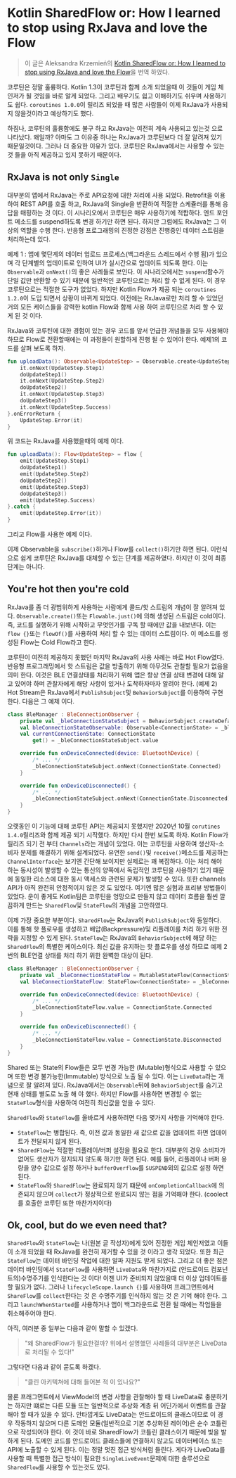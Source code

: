 # Kotlin SharedFlow or: How I learned to stop using RxJava and love the Flow

> 이 글은 Aleksandra Krzemień의 [Kotlin SharedFlow or: How I learned to stop using RxJava and love the Flow](https://proandroiddev.com/kotlin-sharedflow-or-how-i-learned-to-stop-using-rxjava-and-love-the-flow-e1b59d211715)을 번역 하였다.

코루틴은 정말 훌륭하다. Kotlin 1.3이 코루틴과 함께 소개 되었을때 이 것들이 게임 체인저가 될 것임을 바로 알게 되었다. 그리고 배우기도 쉽고 이해하기도 쉬우며 사용하기도 쉽다. `coroutines 1.0.0`이 릴리즈 되었을 때 많은 사람들이 이제 RxJava가 사용되지 않을것이라고 예상하기도 했다.

하짐나, 코루틴의 훌륭함에도 불구 하고 RxJava는 여전히 계속 사용되고 있는것 으로 나타났다. 왜일까? 아마도 그 이유중 하나는 RxJava가 코루틴보다 더 잘 알려져 있기 때문일것이다. 그러나 더 중요한 이유가 있다. 코루틴은 RxJava에서는 사용할 수 있는 것 들을 아직 제공하고 있지 못하기 때문이다. 

## RxJava is not only `Single`

대부분의 앱에서 RxJava는 주로 API요청에 대한 처리에 사용 되었다. Retrofit을 이용하여 REST API를 호출 하고, RxJava의 Single을 반환하여 적절한 스케쥴러를 통해 응답을 매핑하는 것 이다. 이 시나리오에서 코루틴은 매우 사용하기에 적합하다. 엔드 포인트 메소드를 suspend하도록 변경 하기만 하면 된다. 하지만 그럼에도 RxJava는 그 이상의 역할을 수행 한다. 반응형 프로그래밍의 진정한 강점은 진행중인 데이터 스트림을 처리하는데 있다. 

예제 1 : 앱에 몇단계의 데이터 업로드 프로세스(백그라운드 스레드에서 수행 됨)가 있으며 각 단계별의 업데이트로 인하여 UI가 실시간으로 업데이트 되도록 한다. 이는 `Observable`과 `onNext()`의 좋은 사례들로 보인다. 이 시나리오에서는 `suspend`함수가 단일 값만 반환할 수 있기 때문에 일반적인 코루틴으로는 처리 할 수 없게 된다. 이 경우 코루틴으로는 적절한 도구가 없었다. 하지만 Kotlin Flow가 제공 되는 `coroutines 1.2.0`이 도입 되면서 상황이 바뀌게 되었다. 이전에는 RxJava로만 처리 할 수 있었던 거의 모든 케이스들을 강력한 kotlin Flow와 함께 사용 하여 코루틴으로 처리 할 수 있게 된 것 이다. 

RxJava와 코루틴에 대한 경험이 있는 경우 코드를 앞서 언급한 개념들을 모두 사용해야 하므로 Flow로 전환할때에는 이 과정들이 원할하게 진행 될 수 있어야 한다. 예제1의 코드를 살펴 보도록 하자. 

```kotlin
fun uploadData(): Observable<UpdateStep> = Observable.create<UpdateStep> {
    it.onNext(UpdateStep.Step1)
    doUpdateStep1()
    it.onNext(UpdateStep.Step2)
    doUpdateStep2()
    it.onNext(UpdateStep.Step3)
    doUpdateStep3()
    it.onNext(UpdateStep.Success)
}.onErrorReturn {
    UpdateStep.Error(it)
}
```

위 코드는 RxJava를 사용했을때의 예제 이다. 

```kotlin
fun uploadData(): Flow<UpdateStep> = flow {
    emit(UpdateStep.Step1)
    doUpdateStep1()
    emit(UpdateStep.Step2)
    doUpdateStep2()
    emit(UpdateStep.Step3)
    doUpdateStep3()
    emit(UpdateStep.Success)
}.catch {
    emit(UpdateStep.Error(it))
}
```

그리고 Flow를 사용한 예제 이다. 

이제 Observable을 `subscribe()`하거나 Flow를 `collect()`하기만 하면 된다. 이런식으로 쉽게 코루틴은 RxJava를 대체할 수 있는 단계를 제공하였다. 하지만 이 것이 최종 단계는 아니다. 

## You're hot then you're cold

RxJava를 좀 더 광범위하게 사용하는 사람에게 콜드/핫 스트림의 개념이 잘 알려져 있다. `Observable.create()`또는 `Flowable.just()`에 의해 생성된 스트림은 cold이다. 즉, 코드를 실행하기 위해 시작하고 무엇인가를 구독 할 때에만 값을 내보낸다. 이는 `flow {}`또는 `flowOf()`를 사용하여 처리 할 수 있는 데이터 스트림이다. 이 메소드를 생성된 Flow는 Cold Flow라고 한다. 

코루틴이 여전히 제공하지 못했던 마지막 RxJava의 사용 사례는 바로 Hot Flow였다. 반응형 프로그래밍에서 핫 스트림은 값을 방출하기 위해 아무것도 관찰할 필요가 없음을 의미 한다. 이것은 BLE 연결상태를 처리하기 위해 앱은 항상 연결 상태 변경에 대해 알고 있어야 하며 관찰자에게 해당 사항이 있거나 도착하자마자 알려야 한다. (예제 2) Hot Stream은 RxJava에서 `PublishSubject`및 `BehaviorSubject`를 이용하여 구현한다. 다음은 그 예제 이다. 

```kotlin
class BleManager : BleConnectionObserver {
    private val _bleConnectionStateSubject = BehaviorSubject.createDefault(ConnectionState.Disconnected)
    val bleConnectionStateObservable: Observable<ConnectionState> = _bleConnectionStateSubject.hide()
    val currentConnectionState: ConnectionState
        get() = _bleConnectionStateSubject.value

    override fun onDeviceConnected(device: BluetoothDevice) {
        /* ... */
        _bleConnectionStateSubject.onNext(ConnectionState.Connected)
    }

    override fun onDeviceDisconnected() {
        /* ... */
        _bleConnectionStateSubject.onNext(ConnectionState.Disconnected)
    }
}
```

오랫동인 이 기능에 대해 코루틴 API는 제공되지 못했지만 2020년 10월 `corutines 1.4.0`릴리즈와 함께 제공 되기 시작했다. 하지만 다시 한번 보도록 하자. Kotlin Flow가 릴리즈 되기 전 부터 `Channels`라는 개념이 있었다. 이는 코루틴을 사용하여 생산자-소비자 문제를 해결하기 위해 설계되었다. 유연한 `send()`및 `receive()`메소드를 제공하는 `ChannelInterface`는 보기엔 간단해 보이지만 실제로는 꽤 복잡하다. 이는 처리 해야 하는 동시성이 발생할 수 있는 통신의 양쪽에서 독립적인 코루틴을 사용하기 있기 떄문에 동일한 리소스에 대한 동시 액세스와 관련된 문제가 발생할 수 있다. 또한 channels API가 아직 완전히 안정적이지 않은 것 도 있었다. 여기엔 많은 실험과 프리뷰 방법들이 있었다. 운이 좋게도 Kotlin팀은 코루틴을 엉망으로 만들지 않고 데이터 흐름을 훨씬 깔끔하게 만드는 `SharedFlow`및 `StateFlow`의 개념을 고안하였다.

이제 가장 중요한 부분이다. `SharedFlow`는 RxJava의 `PublishSubject`와 동일하다. 이를 통해 핫 플로우를 생성하고 배압(Backpressure)및 리플레이를 처리 하기 위한 전략을 지정할 수 있게 된다. `StateFlow`는 RxJava의 `BehaviorSubject`에 해당 하는 `SharedFlow`의 특별한 케이스이다. 최신 값을 유지하는 핫 플로우를 생성 하므로 예제 2번의 BLE연결 상태를 처리 하기 위한 완벽한 대상이 된다. 

```kotlin
class BleManager : BleConnectionObserver {
    private val _bleConnectionStateFlow = MutableStateFlow(ConnectionState.Disconnected)
    val bleConnectionStateFlow: StateFlow<ConnectionState> = _bleConnectionStateFlow

    override fun onDeviceConnected(device: BluetoothDevice) {
        /* ... */
        _bleConnectionStateFlow.value = ConnectionState.Connected
    }

    override fun onDeviceDisconnected() {
        /* ... */
        _bleConnectionStateFlow.value = ConnectionState.Disconnected
    }
}
```

Shared 또는 State의 Flow들은 모두 변경 가능한 (Mutable)형식으로 사용할 수 있으며 또한 변경 불가능한(Immutable) 방식으로 노출 될 수 있다. 이는 `LiveData`라는 개념으로 잘 알려져 있다. RxJava에서는 `Observable`뒤에 `BehaviorSubject`를 숨기고 현재 상태를 별도로 노출 해 야 했다. 하지만 Flow를 사용하면 변경할 수 없는 `StateFlow`형식을 사용하여 여전히 최신값을 얻을 수 있다. 

`SharedFlow`와 `StateFlow`를 올바르게 사용하려면 다음 몇가지 사항을 기억해야 한다. 

- `StateFlow`는 병합된다. 즉, 이전 값과 동일한 새 값으로 값을 업데이트 하면 업데이트가 전달되지 않게 된다. 
- `SharedFlow`는 적절한 리플레이/버퍼 설정을 필요로 한다. 대부분의 경우 소비자가 없어도 생산자가 정지되지 않도록 하기만 하면 된다. 예를 들어, 리플레이나 버퍼 용량을 양수 값으로 설정 하거나 `bufferOverflow`를 `SUSPEND`외의 값으로 설정 하면 된다. 
- `StateFlow`와 `SharedFlow`는 완료되지 않기 떄문에 `onCompletionCallback`에 의존되지 않으며 `collect`가 정상적으로 완료되지 않는 점을 기억해야 한다. (coolect를 호출한 코루틴 또한 마찬가지이다)

## Ok, cool, but do we even need that?

`SharedFlow`와 `StateFlow`는 나(원본 글 작성자)에게 있어 진정한 게임 체인저였고 이들이 소개 되었을 때 RxJava를 완전히 제거할 수 있을 것 이라고 생각 되었다. 또한 최근 `StateFlow`는 데이터 바인딩 작업에 대한 알파 지원도 받게 되었다. 그리고 더 좋은 점은 데이터 바인딩에서 `StateFlow`를 사용하면 `LiveData`와 마찬가지로 (안드로이드 컴포넌트의)수명주기를 인식한다는 것 이다! 이젠 UI가 준비되지 않았을때 더 이상 업데이트를 할 필요가 없다. 그러나 `lifecycleScope.launch {}`를 사용하여 프래그먼트에서 `ShareFlow`를 `collect`한다는 것 은 수명주기를 인식하지 않는 것 은 기억 해야 한다. 그리고 `launchWhenStarted`를 사용하거나 앱이 백그라운드로 전환 될 때에는 작업들을 취소해주어야 한다. 

아직, 여러분 중 일부는 다음과 같이 말할 수 있겠다.

> "왜 SharedFlow가 필요한걸까? 위에서 설명했던 사례들의 대부분은 LiveData로 처리될 수 있다!"

그렇다면 다음과 같이 묻도록 하겠다. 

> "클린 아키텍쳐에 대해 들어본 적 이 있나요?"

몰론 프래그먼트에서 ViewModel의 변경 사항을 관찰해야 할 때 LiveData로 충분하기는 하지만 떄로는 다른 모듈 또는 일반적으로 추상화 계층 뒤 어딘가에서 이벤트를 관찰해야 할 때가 있을 수 있다. 안타깝게도 LiveData는 안드로이드의 클래스이므로 이 경우 작동하지 않으며 다른 도메인 모듈(일반적으로 기본 추상화된 레이어)은 순수 코틀린으로 작성되어야 한다. 이 것이 바로 SharedFlow가 코틀린 클래스이기 때문에 빛을 발하게 된다. 도메인 코드를 안드로이드 클래스들에 연결하지 않고도 데이터베이스 또는 API에 노출할 수 있게 된다. 이는 정말 멋진 접근 방식처럼 들린다. 게다가 LiveData를 사용할 때 특별한 접근 방식이 필요한 `SingleLiveEvent`문제에 대한 솔루션으로 `SharedFlow`를 사용할 수 있는것도 있다. 
